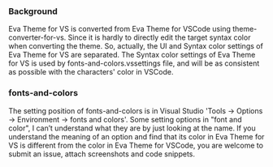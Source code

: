 ### Background

Eva Theme for VS is converted from Eva Theme for VSCode using theme-converter-for-vs. Since it is hardly to directly edit the target syntax color when converting the theme. So, actually, the UI and Syntax color settings of Eva Theme for VS are separated. The Syntax color settings of Eva Theme for VS is used by fonts-and-colors.vssettings file, and will be as consistent as possible with the characters' color in VSCode.

### fonts-and-colors

The setting position of fonts-and-colors is in Visual Studio 'Tools → Options → Environment → fonts and colors'. Some setting options in "font and color", I can’t understand what they are by just looking at the name. If you understand the meaning of an option and find that its color in Eva Theme for VS is different from the color in Eva Theme for VSCode, you are welcome to submit an issue, attach screenshots and code snippets.
